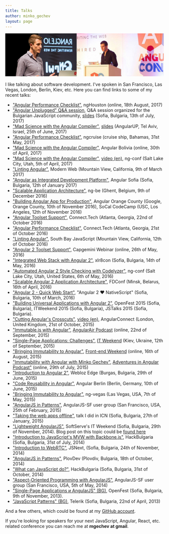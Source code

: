 ```yaml
---
title: Talks
author: minko_gechev
layout: page
---
```


![Talks](/images/talks.jpg)

I like talking about software development. I've spoken in San Francisco, Las Vegas, London, Berlin, Kiev, etc. Here you can find links to some of my recent talks:

- ["Angular Performance Checklist"](https://speakerdeck.com/mgechev/angular-performance-checklist-1), ngHouston (online, 18th August, 2017)
- ["Angular Unplugged" Q&A session](https://speakerdeck.com/mgechev/angular-unplugged), Q&A session organized for the Bulgarian JavaScript community, [slides](https://speakerdeck.com/mgechev/angular-unplugged) (Sofia, Bulgaria, 13th of July, 2017)
- ["Mad Science with the Angular Compiler"](https://speakerdeck.com/mgechev/mad-science-with-the-angular-compiler), [slides](https://speakerdeck.com/mgechev/mad-science-with-the-angular-compiler) (AngularUP, Tel Aviv, Israel, 25th of June, 2017)
- ["Angular Performance Checklist"](https://speakerdeck.com/mgechev/angular-performance-checklist-1), ngcruise (cruise ship, Bahamas, 31st May, 2017)
- ["Mad Science with the Angular Compiler"](https://speakerdeck.com/mgechev/mad-science-with-the-angular-compiler), Angular Bolivia (online, 30th of April, 2017)
- ["Mad Science with the Angular Compiler"](https://speakerdeck.com/mgechev/mad-science-with-the-angular-compiler), [video (en)](https://www.youtube.com/watch?v=tBV4IQwPssU), ng-conf (Salt Lake City, Utah, 5th of April, 2017)
- ["Linting Angular"](https://speakerdeck.com/mgechev/linting-angular-1), Modern Web (Mountain View, California, 9th of March 2017)
- ["Angular as Integrated Development Platform"](https://speakerdeck.com/mgechev/angular-as-integrated-development-platform), Angular Sofia (Sofia, Bulgaria, 12th of January 2017)
- ["Scalable Application Architecture"](https://speakerdeck.com/mgechev/scalable-application-architecture), ng-be (Ghent, Belgium, 9th of December 2016)
- ["Building Angular App for Production"](https://speakerdeck.com/mgechev/building-an-angular-app-for-production), Angular Orange County (Google, Orange County, 10th of November 2016), SoCal CodeCamp (USC, Los Angeles, 12th of November 2016)
- ["Angular Toolset Support"](https://speakerdeck.com/mgechev/angular-toolset-support), Connect.Tech (Atlanta, Georgia, 22nd of October 2016)
- ["Angular Performance Checklist"](https://speakerdeck.com/mgechev/angular-performance-checklist), Connect.Tech (Atlanta, Georgia, 21st of October 2016)
- ["Linting Angular"](https://speakerdeck.com/mgechev/linting-angular), South Bay JavaScript (Mountain View, California, 12th of October 2016)
- ["Angular 2 Toolset Support"](https://speakerdeck.com/mgechev/angular-2-toolset-support), Capgemini Webinar (online, 26th of May, 2016)
- ["Integrated Web Stack with Angular 2"](https://speakerdeck.com/mgechev/integrated-web-stack-with-angular-2), xlr8con (Sofia, Bulgaria, 14th of May, 2016)
- ["Automated Angular 2 Style Checking with Codelyzer"](https://youtu.be/bci-Z6nURgE), ng-conf (Salt Lake City, Utah, United States, 6th of May, 2016)
- ["Scalable Angular 2 Application Architecture"](https://speakerdeck.com/mgechev/scalable-angular-2-application-architecture), FDConf (Minsk, Belarus, 16th of April, 2016)
- ["Angular 2 - Quick Web Start"](https://speakerdeck.com/mgechev/angular-2-quick-web-start), "Angular 2 ❤ NativeScript" (Sofia, Bulgaria, 10th of March, 2016)
- ["Building Universal Applications with Angular 2"](https://speakerdeck.com/mgechev/building-universal-applications-with-angular-2), OpenFest 2015 (Sofia, Bulgaria), ITWeekend 2015 (Sofia, Bulgaria), JSTalks 2015 (Sofia, Bulgaria).
- ["Cutting Angular's Crosscuts"](https://speakerdeck.com/mgechev/cutting-angulars-crosscuts), [video (en)](https://www.youtube.com/watch?v=C6e6-31HD5A), AngularConnect (London, United Kingdom, 21st of October, 2015)
- ["Immutable.js with Angular"](https://www.youtube.com/watch?v=gN1K1hE9v4g), [AngularAir Podcast](http://angular-air.com/) (online, 22nd of September, 2015)
- ["Single-Page Applications: Challenges"](https://speakerdeck.com/mgechev/single-page-applications-challenges), [IT Weekend](http://ukraine.itweekend.ua/en/) (Kiev, Ukraine, 12th of September, 2015)
- ["Bringing Immutability to Angular"](https://speakerdeck.com/mgechev/bringing-immutability-to-angular), [Front-end Weekend](http://frontendweekend.uwcua.com/) (online, 16th of August, 2015)
- ["Immutability with Angular with Minko Gechev"](http://devchat.tv/adventures-in-angular/054-aia-immutability-with-angular-with-minko-gechev), [Adventures in Angular Podcast"](http://adventuresinangular.com/) (online, 29th of July, 2015)
- ["Introduction to Angular 2"](https://speakerdeck.com/mgechev/introduction-to-angular-2), Webloz Edge (Burgas, Bulgaria, 29th of June, 2015)
- ["Code Reusability in Angular"](https://speakerdeck.com/mgechev/code-reusability-in-angular), Angular Berlin (Berlin, Germany, 10th of June, 2015)
- ["Bringing Immutability to Angular"](https://www.youtube.com/watch?v=zeChCjj-tbY), ng-vegas (Las Vegas, USA, 7th of May, 2015)
- ["AngularJS in Patterns"](https://speakerdeck.com/mgechev/angularjs-in-patterns-lightning-talk), AngularJS-SF user group (San Francisco, USA, 25th of February, 2015)
- ["Taking the web apps offline"](https://speakerdeck.com/mgechev/taking-the-web-apps-offline), talk I did in ICN (Sofia, Bulgaria, 27th of January, 2015)
- ["Lightweight AngularJS"](https://speakerdeck.com/mgechev/lightweight-angularjs), SoftServe's IT Weekend (Sofia, Bulgaria, 29th of November, 2014). Blog post on this topic could be [found here](https://github.com/mgechev/light-angularjs)
- ["Introduction to JavaScript's MVW with Backbone.js"](https://speakerdeck.com/mgechev/introduction-to-mvw-in-javascript), HackBulgaria (Sofia, Bulgaria, 31st of July, 2014)
- ["Introduction to WebRTC"](https://github.com/mgechev/webrtc-slides-jsnext), JSNext, (Sofia, Bulgaria, 24th of November, 2014)
- ["AngularJS in Patterns"](https://github.com/mgechev/angularjs-in-patterns-slides-plovdev), PlovDev (Plovdiv, Bulgaria, 18th of October, 2014)
- ["What can JavaScript do?"](https://github.com/mgechev/what-js-can-do-slides), HackBulgaria (Sofia, Bulgaria, 31st of October, 2014)
- ["Aspect-Oriented Programming with AngularJS"](https://github.com/mgechev/angular-aop-talk), AngularJS-SF user group (San Francisco, USA, 5th of May, 2014)
- ["Single-Page Applications и AngularJS" (BG)](https://www.youtube.com/watch?v=G35xa-LuR8Q), OpenFest (Sofia, Bulgaria, 9th of November, 2013).
- ["JavaScript Patterns" (BG)](https://www.youtube.com/watch?v=a23oYdqQVvM), Telerik (Sofia, Bulgaria, 22nd of April, 2013)

And a few others, which could be found at my [GitHub account](https://github.com/mgechev).

If you're looking for speakers for your next JavaScript, Angular, React, etc. related conference you can reach me at **mgechev at gmail**.

